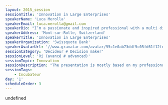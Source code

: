 ```yaml
---
layout: 2015_session
sessionTitle: 'Innovation in Large Enterprises'
speakerName: 'Luca Merolla'
speakerEmail: luca.merolla@gmail.com
speakerBio: "I’m a passionate and inspired professional with a multi disciplinary background in the fields of information technology, business and management. I hold a B.Sc. in IT Engineering and an MBA with specialization in international business. I had the opportunity and the privilege to work in different countries (Ireland, Netherlands, Italy and Switzerland) mainly with fast growing start-ups and large enterprises.\n\nI have a very good knowledge of software development practices and agile methodologies. I have worked as a consultant for a business incubator and I have successfully participated to two Startup Weekend events from the Kauffman Foundation in Dublin and Bern, finishing respectively on the 2nd and 3rd place.\n\nHaving had the privilege of working with innovative startups was very useful for the development of my skills. In fact, when I have joined Swissquote Bank, I have organized 2 innovation contests (Battle Dev) where more than 100 employees from different departments and locations were working on innovative ideas for 24 hours.\n\nI have very strong entrepreneurial characteristics and I love to inspire people to do the things that inspire them. I like innovation in every form."
speakerAddress: 'Mont-sur-Rolle, Switzerland'
speakerTitle: 'Innovation in Large Enterprises'
speakerOrganization: 'Swissquote Bank'
speakerAvatarUrl: '//www.gravatar.com/avatar/55c1e0ab73ddf5c05fd61f12fe19b017?size=200&default=mm'
sessionCategory: 'Décideur # Decision maker'
sessionLevel: 'Ri (avancé # advanced)'
sessionTopic: Innovation
sessionDescription: "The presentation is mostly based on my professional experience in working with both fast growing start-ups and large enterprises.\nThe main topics that I will focus on are the following:\n- From start-up world to Large Enterprise : why the figure of the intrapreneur is so important nowadays.\n- How to grow a culture of innovation : some tips and examples about how innovation can be introduced in any company\n- Battle Dev innovation contests (Swissquote Case Study) : how it was to introduce an internal hackathon contest within a bank\n- Innovation Metrics for Large Enterprises : how innovation differs from regular projects with some examples on how innovation should be measured\n"
sessionTags:
    - Incubateur
day: '1'
scheduleOrder: 3
---
```


undefined
